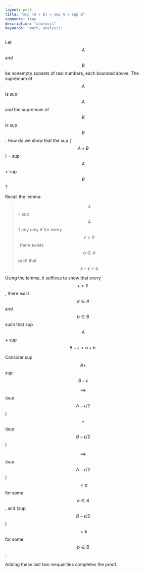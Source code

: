 ```yaml
---
layout: post
title: "sup (A + B) = sup A + sup B"
comments: true
description: "analysis"
keywords: "math, analysis"
---
```



Let $$A$$ and $$B$$ be nonempty subsets of real numbers, each bounded above. The supremum of $$A$$ is sup $$A$$ and the supremum of $$B$$ is sup $$B$$. How do we show that the sup ($$A + B$$) = sup $$A$$ + sup $$B$$?

Recall the lemma:

> $$s$$ = sup $$A$$ if any only if for every $$\epsilon > 0$$, there exists $$a \in A$$ such that $$s - \epsilon < a$$


Using the lemma, it suffices to show that every $$\epsilon > 0$$, there exist $$a \in A$$ and $$b \in B$$ such that sup $$A$$ + sup $$B - \epsilon < a + b.$$

Consider sup $$A +$$ sup $$B - \epsilon$$

$$\implies$$ (sup $$A - \epsilon/2$$) $$+$$ (sup $$B - \epsilon/2$$)

$$\implies$$ (sup $$A - \epsilon/2$$) $$< a$$ for some $$a \in A$$, and (sup $$B - \epsilon/2$$) $$< b$$ for some $$b \in B$$.

Adding these last two inequalities completes the proof.

